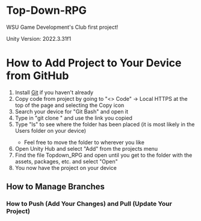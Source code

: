 # Top-Down-RPG
WSU Game Development's Club first project!

Unity Version: 2022.3.31f1

<h1>How to Add Project to Your Device from GitHub</h1>
<ol>
  <li>Install <a href = https://git-scm.com/downloads>Git</a> if you haven't already</li>
  <li>Copy code from project by going to "<> Code" -> Local HTTPS at the top of the page and selecting the Copy icon</li>
  <li>Search your device for "Git Bash" and open it</li>
  <li>Type in "git clone <link>" and use the link you copied</li>
  <li>Type "ls" to see where the folder has been placed (it is most likely in the Users folder on your device)</li>
    <ul>
      <li>Feel free to move the folder to wherever you like</li>
    </ul>
  <li>Open Unity Hub and select "Add" from the projects menu</li>
  <li>Find the file Topdown_RPG and open until you get to the folder with the assets, packages, etc. and select "Open"</li>
  <li>You now have the project on your device</li>
</ol>

<h2>How to Manage Branches</h2>

<h3>How to Push (Add Your Changes) and Pull (Update Your Project)</h3>
